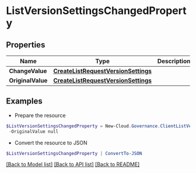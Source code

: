 # ListVersionSettingsChangedProperty
## Properties

Name | Type | Description | Notes
------------ | ------------- | ------------- | -------------
**ChangeValue** | [**CreateListRequestVersionSettings**](CreateListRequestVersionSettings.md) |  | [optional] 
**OriginalValue** | [**CreateListRequestVersionSettings**](CreateListRequestVersionSettings.md) |  | [optional] 

## Examples

- Prepare the resource
```powershell
$ListVersionSettingsChangedProperty = New-Cloud.Governance.ClientListVersionSettingsChangedProperty  -ChangeValue null `
 -OriginalValue null
```

- Convert the resource to JSON
```powershell
$ListVersionSettingsChangedProperty | ConvertTo-JSON
```

[[Back to Model list]](../README.md#documentation-for-models) [[Back to API list]](../README.md#documentation-for-api-endpoints) [[Back to README]](../README.md)

